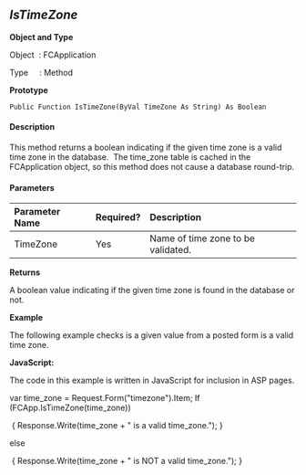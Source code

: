 _IsTimeZone_
------------

**Object and Type**

Object  : FCApplication

Type     : Method

**Prototype**

```
Public Function IsTimeZone(ByVal TimeZone As String) As Boolean
```

#### Description

This method returns a boolean indicating if the given time zone is a valid time zone in the database.  The time_zone table is cached in the FCApplication object, so this method does not cause a database round-trip.

#### Parameters

| Parameter Name | Required? | Description |
|:--- |:--- |:--- |
| TimeZone | Yes | Name of time zone to be validated. |

**Returns**

A boolean value indicating if the given time zone is found in the database or not. 

**Example**

The following example checks is a given value from a posted form is a valid time zone.

**JavaScript:**

The code in this example is written in JavaScript for inclusion in ASP pages.

var time_zone = Request.Form("timezone").Item; If (FCApp.IsTimeZone(time_zone))

 { Response.Write(time_zone + " is a valid time_zone."); }

else

 { Response.Write(time_zone + " is NOT a valid time_zone."); }